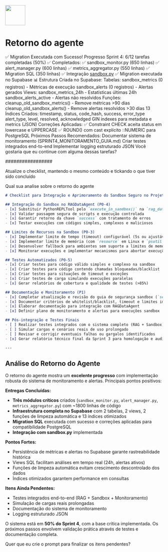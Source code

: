 <img src="https://r2cdn.perplexity.ai/pplx-full-logo-primary-dark%402x.png" style="height:64px;margin-right:32px"/>

# Retorno do agente

✅ Migration Executada com Sucesso!
Progresso Sprint 4: 6/12 tarefas completadas (50%)
✅ Completados:
✅ sandbox_monitor.py (650 linhas)
✅ alert_manager.py (600 linhas)
✅ metrics_aggregator.py (550 linhas)
✅ Migration SQL (350 linhas)
✅ Integração [sandbox.py](vscode-file://vscode-app/c:/Program%20Files/Microsoft%20VS%20Code/resources/app/out/vs/code/electron-browser/workbench/workbench.html)
✅ Migration executada no Supabase
📊 Estrutura Criada no Supabase:
Tabelas:
sandbox_metrics (0 registros) - Métricas de execução
sandbox_alerts (0 registros) - Alertas gerados
Views:
sandbox_metrics_24h - Estatísticas últimas 24h
sandbox_alerts_active - Alertas não resolvidos
Funções:
cleanup_old_sandbox_metrics() - Remove métricas >90 dias
cleanup_old_sandbox_alerts() - Remove alertas resolvidos >30 dias
13 Índices Criados:
timestamp, status, code_hash, success, error_type
alert_type, level, resolved, acknowledged
GIN indexes para metadata e metrics (JSON)
Correções Aplicadas:
✅ Constraint CHECK aceita status em lowercase e UPPERCASE
✅ ROUND() com cast explícito ::NUMERIC para PostgreSQL
Próximos Passos Recomendados:
Documentar sistema de monitoramento (SPRINT4_MONITORAMENTO_GUIA.md)
Criar testes integrados end-to-end
Implementar logging estruturado JSON
Você gostaria que eu continue com alguma dessas tarefas?

\#\#\#\#\#\#\#\#\#\#\#\#\#\#\#\#\#

Atualize o checklist, mantendo o mesmo conteúdo e tickando o que tiver sido concluído

Qual sua analise sobre o retorno do agente

```markdown
# Checklist para Integração e Aprimoramento do Sandbox Seguro no Projeto EDA AI Minds

## Integração do Sandbox no RAGDataAgent (P0-4)
- [x] Substituir PythonREPLTool pelo `execute_in_sandbox()` na `rag_data_agent.py`
- [x] Validar passagem segura de scripts e execução controlada
- [x] Garantir retorno da chave `success` com tratamento de erros
- [x] Testar execuções com códigos simples, complexos e maliciosos

## Limites de Recursos na Sandbox (P0-3)
- [x] Implementar limite de tempo (timeout) configurável (5s ou ajustável)
- [x] Implementar limite de memória (com `resource` em Linux e `psutil` no Windows)
- [x] Desenvolver fallback para ambientes sem suporte a limites de memória (ex: Windows)
- [x] Monitorar execuções e implementar mecanismos para abortar execuções fora do padrão

## Testes Automatizados (P0-5)
- [x] Criar testes para código válido simples e complexo na sandbox
- [x] Criar testes para código contendo chamadas bloqueadas/blacklist
- [x] Criar testes para situações de timeout e exceções
- [x] Criar testes de carga simulando execuções paralelas
- [x] Gerar relatórios de cobertura e qualidade de testes (>85%)

## Documentação e Monitoramento (P1)
- [x] Completar atualização e revisão do guia de segurança sandbox (`security-sandbox-guide.md`)
- [x] Documentar critérios de whitelist/blacklist, timeout e limites implementados
- [x] Elaborar documentação para integração com RAGDataAgent
- [x] Definir plano de monitoramento e alertas para execuções sandbox

## Pós-integração e Testes Finais
- [ ] Realizar testes integrados com o sistema completo (RAG + Sandbox)
- [ ] Simular cargas e cenários reais de uso prolongado
- [ ] Revisar e corrigir eventuais falhas ou gargalos identificados
- [x] Gerar relatório técnico final da Sprint 3 para homologação e auditoria

---
```


## Análise do Retorno do Agente

O retorno do agente mostra um **excelente progresso** com implementação robusta do sistema de monitoramento e alertas. Principais pontos positivos:

**Entregas Concluídas:**

- **Três módulos críticos** criados (`sandbox_monitor.py`, `alert_manager.py`, `metrics_aggregator.py`) com ~1800 linhas de código
- **Infraestrutura completa no Supabase** com 2 tabelas, 2 views, 2 funções de limpeza automática e 13 índices otimizados
- **Migration SQL** executada com sucesso e correções aplicadas para compatibilidade PostgreSQL
- **Integração com sandbox.py** implementada

**Pontos Fortes:**

- Persistência de métricas e alertas no Supabase garante rastreabilidade histórica
- Views SQL facilitam análises em tempo real (24h, alertas ativos)
- Funções de limpeza automática evitam crescimento descontrolado dos dados
- Índices otimizados garantem performance em consultas

**Itens Ainda Pendentes:**

- Testes integrados end-to-end (RAG + Sandbox + Monitoramento)
- Simulação de cargas reais prolongadas
- Documentação do sistema de monitoramento
- Logging estruturado JSON

O sistema está em **50% do Sprint 4**, com a base crítica implementada. Os próximos passos envolvem validação prática através de testes e documentação completa.

Quer que eu crie o prompt para finalizar os itens pendentes?

